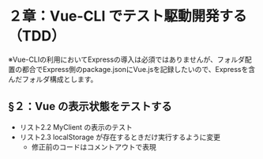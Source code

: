 # ２章：Vue-CLI でテスト駆動開発する（TDD）

※Vue-CLIの利用においてExpressの導入は必須ではありませんが、フォルダ配置の都合でExpress側のpackage.jsonにVue.jsを記録したいので、Expressを含んだフォルダ構成とします。

## §２：Vue の表⽰状態をテストする

* リスト2.2 MyClient の表⽰のテスト
* リスト2.3 localStorage が存在するときだけ実⾏するように変更
    * 修正前のコードはコメントアウトで表現


